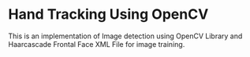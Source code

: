 # Hand Tracking Using OpenCV

This is an implementation of Image detection using OpenCV Library and Haarcascade Frontal Face XML File for image training.